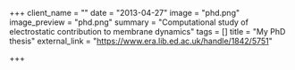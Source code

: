 +++
client_name = ""
date = "2013-04-27"
image = "phd.png"
image_preview = "phd.png"
summary = "Computational study of electrostatic contribution to membrane dynamics"
tags = []
title = "My PhD thesis"
external_link = "https://www.era.lib.ed.ac.uk/handle/1842/5751"

+++
